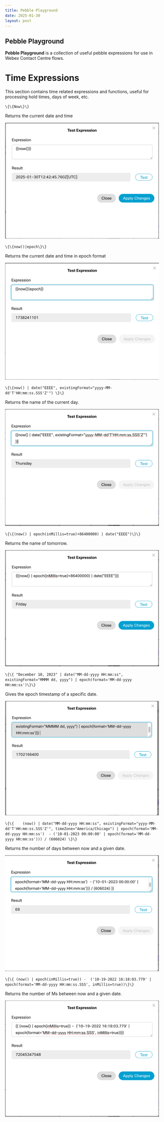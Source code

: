 ```yaml
---
title: Pebble Playground
date: 2025-01-30
layout: post
---
```


## Pebble Playground

**Pebble Playground** is a collection of useful pebble expressions for use in Webex Contact Centre flows.

# Time Expressions

This section contains time related expressions and functions, useful for processing hold times, days of week, etc.

`\{\{Now\}\}`

Returns the current date and time

![Now()](/assets/images/Pebbleplayground/now.png)

`\{\{now()|epoch\}\}`

Returns the current date and time in epoch format

![Now() in Epoch](../assets/images/Pebbleplayground/NowEpoch.png)

`\{\{now() | date("EEEE", existingFormat="yyyy-MM-dd'T'HH:mm:ss.SSS'Z'") \}\}`

Returns the name of the current day.

![Current Day](../assets/images/Pebbleplayground/currentday.png)

`\{\{(now() | epoch(inMillis=true)+86400000) | date("EEEE")\}\}`

Returns the name of tomorrow.

![Tomorrow](../assets/images/Pebbleplayground/Tomorrow.png)

`\{\{ "December 10, 2023" | date("MM-dd-yyyy HH:mm:ss", existingFormat="MMMM dd, yyyy") | epoch(format='MM-dd-yyyy HH:mm:ss')\}\}`

Gives the epoch timestamp of a specific date.

![Epoch Of Date](../assets/images/Pebbleplayground/epochofdate.png)

`\{\{    (now() | date("MM-dd-yyyy HH:mm:ss", existingFormat="yyyy-MM-dd'T'HH:mm:ss.SSS'Z'", timeZone="America/Chicago") | epoch(format='MM-dd-yyyy HH:mm:ss')  - ('10-01-2023 00:00:00' | epoch(format='MM-dd-yyyy HH:mm:ss'))) / (606024) \}\}`

Returns the number of days between now and a given date.

![Days Between Dates](../assets/images/Pebbleplayground/daysbetween.png)

`\{\{ (now() | epoch(inMillis=true)) -  ('10-19-2022 16:18:03.779' | epoch(format='MM-dd-yyyy HH:mm:ss.SSS', inMillis=true))\}\}`

Returns the number of Ms between now and a given date.

![Ms Between Now and date](../assets/images/Pebbleplayground/msbetweendate.png)
